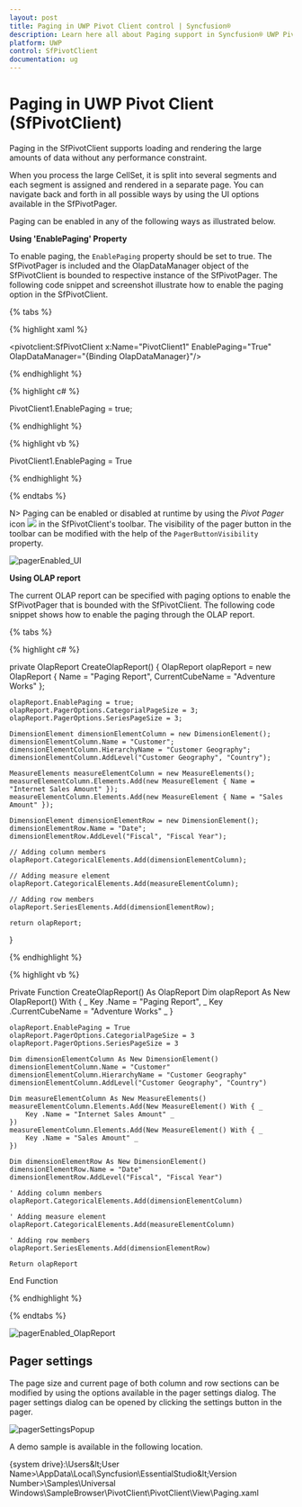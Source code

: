 ```yaml
---
layout: post
title: Paging in UWP Pivot Client control | Syncfusion®
description: Learn here all about Paging support in Syncfusion® UWP Pivot Client (SfPivotClient) control and more.
platform: UWP
control: SfPivotClient
documentation: ug
---
```


# Paging in UWP Pivot Client (SfPivotClient)

Paging in the SfPivotClient supports loading and rendering the large amounts of data without any performance constraint.

When you process the large CellSet, it is split into several segments and each segment is assigned and rendered in a separate page. You can navigate back and forth in all possible ways by using the UI options available in the SfPivotPager.

Paging can be enabled in any of the following ways as illustrated below.

**Using 'EnablePaging' Property**

To enable paging, the `EnablePaging` property should be set to true. The SfPivotPager is included and the OlapDataManager object of the SfPivotClient is bounded to respective instance of the SfPivotPager. The following code snippet and screenshot illustrate how to enable the paging option in the SfPivotClient.

{% tabs %}

{% highlight xaml %}

<pivotclient:SfPivotClient x:Name="PivotClient1" EnablePaging="True" OlapDataManager="{Binding OlapDataManager}"/>

{% endhighlight %}

{% highlight c# %}

PivotClient1.EnablePaging = true;

{% endhighlight %}

{% highlight vb %}

PivotClient1.EnablePaging = True

{% endhighlight %}

{% endtabs %}

N> Paging can be enabled or disabled at runtime by using the *Pivot Pager* icon ![](Paging_images/Pager-button.png) in the SfPivotClient's toolbar. The visibility of the pager button in the toolbar can be modified with the help of the `PagerButtonVisibility` property.

![pagerEnabled_UI](Paging_images/pagerEnabled_UI.png)

**Using OLAP report**

The current OLAP report can be specified with paging options to enable the SfPivotPager that is bounded with the SfPivotClient. The following code snippet shows how to enable the paging through the OLAP report.

{% tabs %}

{% highlight c# %}

private OlapReport CreateOlapReport()
{
    OlapReport olapReport = new OlapReport
    {
        Name = "Paging Report",
        CurrentCubeName = "Adventure Works"
    };

    olapReport.EnablePaging = true;
    olapReport.PagerOptions.CategorialPageSize = 3;
    olapReport.PagerOptions.SeriesPageSize = 3;

    DimensionElement dimensionElementColumn = new DimensionElement();
    dimensionElementColumn.Name = "Customer";
    dimensionElementColumn.HierarchyName = "Customer Geography";
    dimensionElementColumn.AddLevel("Customer Geography", "Country");

    MeasureElements measureElementColumn = new MeasureElements();
    measureElementColumn.Elements.Add(new MeasureElement { Name = "Internet Sales Amount" });
    measureElementColumn.Elements.Add(new MeasureElement { Name = "Sales Amount" });

    DimensionElement dimensionElementRow = new DimensionElement();
    dimensionElementRow.Name = "Date";
    dimensionElementRow.AddLevel("Fiscal", "Fiscal Year");

    // Adding column members
    olapReport.CategoricalElements.Add(dimensionElementColumn);

    // Adding measure element
    olapReport.CategoricalElements.Add(measureElementColumn);

    // Adding row members
    olapReport.SeriesElements.Add(dimensionElementRow);

    return olapReport;
}

{% endhighlight %}

{% highlight vb %}

Private Function CreateOlapReport() As OlapReport
    Dim olapReport As New OlapReport() With { _
        Key .Name = "Paging Report", _
        Key .CurrentCubeName = "Adventure Works" _
    }

    olapReport.EnablePaging = True
    olapReport.PagerOptions.CategorialPageSize = 3
    olapReport.PagerOptions.SeriesPageSize = 3

    Dim dimensionElementColumn As New DimensionElement()
    dimensionElementColumn.Name = "Customer"
    dimensionElementColumn.HierarchyName = "Customer Geography"
    dimensionElementColumn.AddLevel("Customer Geography", "Country")

    Dim measureElementColumn As New MeasureElements()
    measureElementColumn.Elements.Add(New MeasureElement() With { _
        Key .Name = "Internet Sales Amount" _
    })
    measureElementColumn.Elements.Add(New MeasureElement() With { _
        Key .Name = "Sales Amount" _
    })

    Dim dimensionElementRow As New DimensionElement()
    dimensionElementRow.Name = "Date"
    dimensionElementRow.AddLevel("Fiscal", "Fiscal Year")

    ' Adding column members
    olapReport.CategoricalElements.Add(dimensionElementColumn)

    ' Adding measure element
    olapReport.CategoricalElements.Add(measureElementColumn)

    ' Adding row members
    olapReport.SeriesElements.Add(dimensionElementRow)

    Return olapReport
End Function

{% endhighlight %}

{% endtabs %}

![pagerEnabled_OlapReport](Paging_images/pagerEnabled_OlapReport.png)

## Pager settings

The page size and current page of both column and row sections can be modified by using the options available in the pager settings dialog. The pager settings dialog can be opened by clicking the settings button in the pager.

![pagerSettingsPopup](Paging_images/pagerSettingsPopup.png)

A demo sample is available in the following location.

{system drive}:\Users\&lt;User Name&gt;\AppData\Local\Syncfusion\EssentialStudio\&lt;Version Number&gt;\Samples\Universal
Windows\SampleBrowser\PivotClient\PivotClient\View\Paging.xaml
